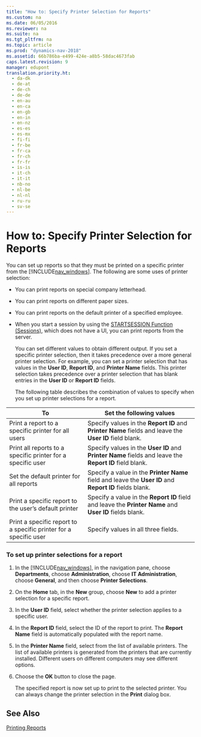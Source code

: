 ```yaml
---
title: "How to: Specify Printer Selection for Reports"
ms.custom: na
ms.date: 06/05/2016
ms.reviewer: na
ms.suite: na
ms.tgt_pltfrm: na
ms.topic: article
ms.prod: "dynamics-nav-2018"
ms.assetid: 66b786ba-e499-424e-a8b5-58dac4673fab
caps.latest.revision: 9
manager: edupont
translation.priority.ht: 
  - da-dk
  - de-at
  - de-ch
  - de-de
  - en-au
  - en-ca
  - en-gb
  - en-in
  - en-nz
  - es-es
  - es-mx
  - fi-fi
  - fr-be
  - fr-ca
  - fr-ch
  - fr-fr
  - is-is
  - it-ch
  - it-it
  - nb-no
  - nl-be
  - nl-nl
  - ru-ru
  - sv-se
---
```

# How to: Specify Printer Selection for Reports
You can set up reports so that they must be printed on a specific printer from the [!INCLUDE[nav_windows](includes/nav_windows_md.md)]. The following are some uses of printer selection:  
  
- You can print reports on special company letterhead.  
  
- You can print reports on different paper sizes.  
  
- You can print reports on the default printer of a specified employee.  
  
- When you start a session by using the [STARTSESSION Function \(Sessions\)](STARTSESSION-Function--Sessions-.md), which does not have a UI, you can print reports from the server.  
  
  You can set different values to obtain different output. If you set a specific printer selection, then it takes precedence over a more general printer selection. For example, you can set a printer selection that has values in the **User ID**, **Report ID**, and **Printer Name** fields. This printer selection takes precedence over a printer selection that has blank entries in the **User ID** or **Report ID** fields.  
  
  The following table describes the combination of values to specify when you set up printer selections for a report.  
  
|To|Set the following values|  
|--------|------------------------------|  
|Print a report to a specific printer for all users|Specify values in the **Report ID** and **Printer Name** fields and leave the **User ID** field blank.|  
|Print all reports to a specific printer for a specific user|Specify values in the **User ID** and **Printer Name** fields and leave the **Report ID** field blank.|  
|Set the default printer for all reports|Specify a value in the **Printer Name** field and leave the **User ID** and **Report ID** fields blank.|  
|Print a specific report to the user’s default printer|Specify a value in the **Report ID** field and leave the **Printer Name** and **User ID** fields blank.|  
|Print a specific report to a specific printer for a specific user|Specify values in all three fields.|  
  
### To set up printer selections for a report  
  
1. In the [!INCLUDE[nav_windows](includes/nav_windows_md.md)], in the navigation pane, choose **Departments**, choose **Administration**, choose **IT Administration**, choose **General**, and then choose **Printer Selections**.  
  
2. On the **Home** tab, in the **New** group, choose **New** to add a printer selection for a specific report.  
  
3. In the **User ID** field, select whether the printer selection applies to a specific user.  
  
4. In the **Report ID** field, select the ID of the report to print. The **Report Name** field is automatically populated with the report name.  
  
5. In the **Printer Name** field, select from the list of available printers. The list of available printers is generated from the printers that are currently installed. Different users on different computers may see different options.  
  
6. Choose the **OK** button to close the page.  
  
   The specified report is now set up to print to the selected printer. You can always change the printer selection in the **Print** dialog box.  
  
## See Also  
 [Printing Reports](Printing-Reports.md)